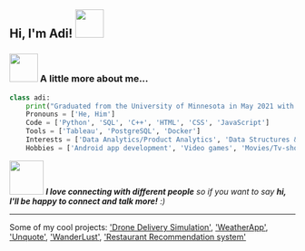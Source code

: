 <h2> Hi, I'm Adi! <img src="https://media.giphy.com/media/mGcNjsfWAjY5AEZNw6/giphy.gif" width="50"></h2>


### <img src="https://media.giphy.com/media/VgCDAzcKvsR6OM0uWg/giphy.gif" width="50"> A little more about me...  

```python
class adi:
    print("Graduated from the University of Minnesota in May 2021 with a Bachelor's in CS")
    Pronouns = ['He, Him']
    Code = ['Python', 'SQL', 'C++', 'HTML', 'CSS', 'JavaScript']
    Tools = ['Tableau', 'PostgreSQL', 'Docker']
    Interests = ['Data Analytics/Product Analytics', 'Data Structures & Algorithms']
    Hobbies = ['Android app development', 'Video games', 'Movies/Tv-shows']
```

<img src="https://media.giphy.com/media/LnQjpWaON8nhr21vNW/giphy.gif" width="60"> <em><b>I love connecting with different people</b> so if you want to say <b>hi, I'll be happy to connect and talk more!</b> :)</em>

---

Some of my cool projects: ['Drone Delivery Simulation'](https://github.com/aditya-tekale-99/Drone-Delivery-Simulation), ['WeatherApp'](https://github.com/aditya-tekale-99/Android/tree/main/WeatherApp), ['Unquote'](https://github.com/aditya-tekale-99/Android/tree/main/Unquote), ['WanderLust'](https://github.com/aditya-tekale-99/HTML-CSS-JavaScript-Projects/tree/main/Wanderlust), ['Restaurant Recommendation system'](https://github.com/aditya-tekale-99/Python/tree/main/Restaurant%20Recommendation%20System)
